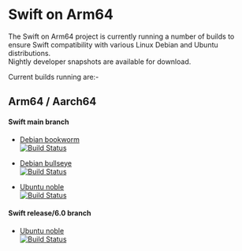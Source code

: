 # Swift on Arm64

The Swift on Arm64 project is currently running a number of builds to ensure Swift compatibility with various Linux Debian and Ubuntu distributions.  
Nightly developer snapshots are available for download.

Current builds running are:-

Arm64 / Aarch64
---
#### Swift main branch
* [Debian bookworm](https://github.com/futurejones/ci-swiftlang/tree/debian/bookworm-main)  
[![Build Status](https://ci.swiftlang.xyz/job/swift-main-debian-bookworm/badge/icon)](https://ci.swiftlang.xyz/job/swift-main-debian-bookworm/)

* [Debian bullseye](https://github.com/futurejones/ci-swiftlang/tree/debian/bullseye-main)  
[![Build Status](https://ci.swiftlang.xyz/job/swift-main-debian-bullseye/badge/icon)](https://ci.swiftlang.xyz/job/swift-main-debian-bullseye/)

* [Ubuntu noble](https://github.com/futurejones/ci-swiftlang/tree/ubuntu/noble-main)  
[![Build Status](https://ci.swiftlang.xyz/job/swift-main-ubuntu-noble/badge/icon)](https://ci.swiftlang.xyz/job/swift-main-ubuntu-noble/)

#### Swift release/6.0 branch
* [Ubuntu noble](https://github.com/futurejones/ci-swiftlang/tree/ubuntu/noble-6.0)  
[![Build Status](https://ci.swiftlang.xyz/job/swift-6.0-ubuntu-noble/badge/icon)](https://ci.swiftlang.xyz/job/swift-6.0-ubuntu-noble/)

